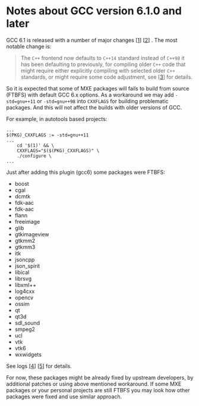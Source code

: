# Notes about GCC version 6.1.0 and later

GCC 6.1 is released with a number of major changes
[[1](https://gcc.gnu.org/ml/gcc-announce/2016/msg00000.html)]
[[2](https://gcc.gnu.org/gcc-6/changes.html)]
. The most notable change is:
> The `C++` frontend now defaults to `C++14` standard instead of `C++98` it has
> been defaulting to previously, for compiling older `C++` code that might
> require either explicitly compiling with selected older `C++` standards,
> or might require some code adjustment, see
> [[3](http://gcc.gnu.org/gcc-6/porting_to.html)]
> for details.

So it is expected that some of MXE packages will fails to build from source
(FTBFS) with default GCC 6.x options. As a workaround we may add `-std=gnu++11`
or `-std=gnu++98` into `CXXFLAGS` for building problematic packages. And this
will not affect the builds with older versions of GCC.

For example, in autotools based projects:
```
...
$(PKG)_CXXFLAGS := -std=gnu++11
...
    cd '$(1)' && \
    CXXFLAGS="$($(PKG)_CXXFLAGS)" \
    ./configure \
...
```

Just after adding this plugin (gcc6) some packages were FTBFS:
* boost
* cgal
* dcmtk
* fdk-aac
* fdk-aac
* flann
* freeimage
* glib
* gtkimageview
* gtkmm2
* gtkmm3
* itk
* jsoncpp
* json_spirit
* libical
* librsvg
* libxml++
* log4cxx
* opencv
* ossim
* qt
* qt3d
* sdl_sound
* smpeg2
* ucl
* vtk
* vtk6
* wxwidgets

See logs
[[4](https://gist.github.com/starius/81e25169242155aa3ef6be1a733b9812)]
[[5](https://gist.github.com/c01ef084eeb85781bd1eb7f6b1e12192)]
for details.

For now, these packages might be already fixed by upstream developers, by
additional patches or using above mentioned workaround. If some MXE packages
or your personal projects are still FTBFS you may look how other packages were
fixed and use similar approach.

